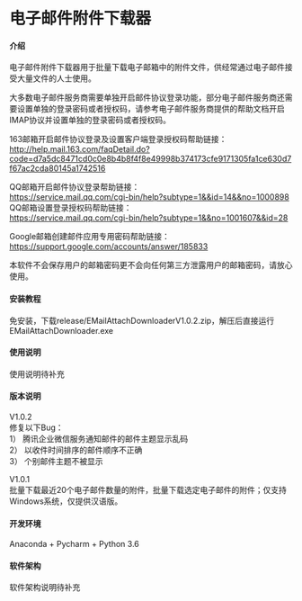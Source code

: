 # 电子邮件附件下载器

#### 介绍

电子邮件附件下载器用于批量下载电子邮箱中的附件文件，供经常通过电子邮件接受大量文件的人士使用。

大多数电子邮件服务商需要单独开启邮件协议登录功能，部分电子邮件服务商还需要设置单独的登录密码或者授权码，请参考电子邮件服务商提供的帮助文档开启IMAP协议并设置单独的登录密码或者授权码。

163邮箱开启邮件协议登录及设置客户端登录授权码帮助链接：  
http://help.mail.163.com/faqDetail.do?code=d7a5dc8471cd0c0e8b4b8f4f8e49998b374173cfe9171305fa1ce630d7f67ac2cda80145a1742516

QQ邮箱开启邮件协议登录帮助链接：  
https://service.mail.qq.com/cgi-bin/help?subtype=1&&id=14&&no=1000898  
QQ邮箱设置登录授权码帮助链接：  
https://service.mail.qq.com/cgi-bin/help?subtype=1&&no=1001607&&id=28  

Google邮箱创建邮件应用专用密码帮助链接：  
https://support.google.com/accounts/answer/185833  

本软件不会保存用户的邮箱密码更不会向任何第三方泄露用户的邮箱密码，请放心使用。  

#### 安装教程

免安装，下载release/EMailAttachDownloaderV1.0.2.zip，解压后直接运行EMailAttachDownloader.exe  

#### 使用说明

使用说明待补充  

#### 版本说明

V1.0.2  
修复以下Bug：  
1） 腾讯企业微信服务通知邮件的邮件主题显示乱码  
2） 以收件时间排序的邮件顺序不正确  
3） 个别邮件主题不被显示  

V1.0.1  
批量下载最近20个电子邮件数量的附件，批量下载选定电子邮件的附件；仅支持Windows系统，仅提供汉语版。  

#### 开发环境

Anaconda + Pycharm + Python 3.6  

#### 软件架构

软件架构说明待补充  

